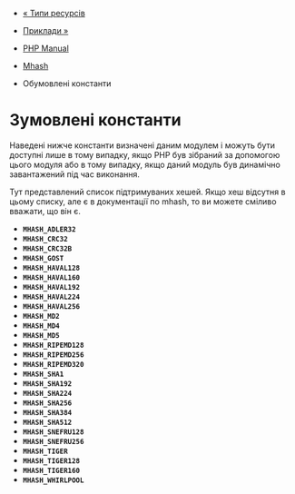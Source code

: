 - [« Типи ресурсів](mhash.resources.md)
- [Приклади »](mhash.examples.md)

- [PHP Manual](index.md)
- [Mhash](book.mhash.md)
- Обумовлені константи

# Зумовлені константи

Наведені нижче константи визначені даним модулем і можуть бути
доступні лише в тому випадку, якщо PHP був зібраний за допомогою цього
модуля або в тому випадку, якщо даний модуль був динамічно завантажений
під час виконання.

Тут представлений список підтримуваних хешей. Якщо хеш
відсутня в цьому списку, але є в документації по mhash, то ви можете
сміливо вважати, що він є.

- **`MHASH_ADLER32`**
- **`MHASH_CRC32`**
- **`MHASH_CRC32B`**
- **`MHASH_GOST`**
- **`MHASH_HAVAL128`**
- **`MHASH_HAVAL160`**
- **`MHASH_HAVAL192`**
- **`MHASH_HAVAL224`**
- **`MHASH_HAVAL256`**
- **`MHASH_MD2`**
- **`MHASH_MD4`**
- **`MHASH_MD5`**
- **`MHASH_RIPEMD128`**
- **`MHASH_RIPEMD256`**
- **`MHASH_RIPEMD320`**
- **`MHASH_SHA1`**
- **`MHASH_SHA192`**
- **`MHASH_SHA224`**
- **`MHASH_SHA256`**
- **`MHASH_SHA384`**
- **`MHASH_SHA512`**
- **`MHASH_SNEFRU128`**
- **`MHASH_SNEFRU256`**
- **`MHASH_TIGER`**
- **`MHASH_TIGER128`**
- **`MHASH_TIGER160`**
- **`MHASH_WHIRLPOOL`**
